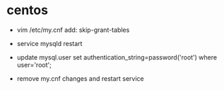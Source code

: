 # centos

* vim /etc/my.cnf
add: skip-grant-tables

* service mysqld restart

* update mysql.user set authentication_string=password('root') where user='root';

* remove my.cnf changes and restart service
